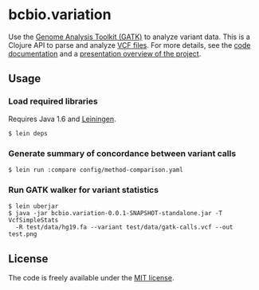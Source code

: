 # bcbio.variation

Use the [Genome Analysis Toolkit (GATK)][1] to analyze variant data.
This is a Clojure API to parse and analyze [VCF files][2].
For more details, see the [code documentation][3] and a
[presentation overview of the project][4].

[1]: http://www.broadinstitute.org/gsa/wiki/index.php/The_Genome_Analysis_Toolkit
[2]: http://www.1000genomes.org/wiki/Analysis/Variant%20Call%20Format/vcf-variant-call-format-version-40
[3]: http://chapmanb.github.com/bcbio.variation
[4]: http://chapmanb.github.com/bcbio.variation/presentations/gatk_clojure.pdf

## Usage

### Load required libraries

Requires Java 1.6 and [Leiningen][3].

    $ lein deps

### Generate summary of concordance between variant calls

    $ lein run :compare config/method-comparison.yaml

### Run GATK walker for variant statistics

    $ lein uberjar
    $ java -jar bcbio.variation-0.0.1-SNAPSHOT-standalone.jar -T VcfSimpleStats
      -R test/data/hg19.fa --variant test/data/gatk-calls.vcf --out test.png

[3]: https://github.com/technomancy/leiningen

## License

The code is freely available under the [MIT license][l1].

[l1]: http://www.opensource.org/licenses/mit-license.html
